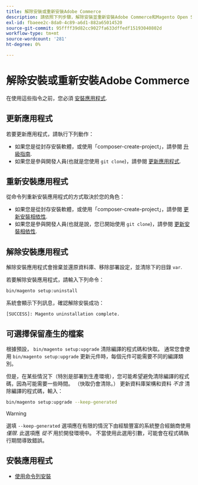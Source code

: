 ```yaml
---
title: 解除安裝或重新安裝Adobe Commerce
description: 請依照下列步驟，解除安裝並重新安裝Adobe Commerce和Magento Open Source的內部部署。
exl-id: fbaeee2c-8da0-4c89-a6d1-882a65014520
source-git-commit: 95ffff39d82cc9027fa633dffedf15193040802d
workflow-type: tm+mt
source-wordcount: '281'
ht-degree: 0%

---
```


# 解除安裝或重新安裝Adobe Commerce

在使用這些指令之前，您必須 [安裝應用程式](../tutorials/install.md).

## 更新應用程式

若要更新應用程式，請執行下列動作：

* 如果您是從封存安裝軟體，或使用「composer-create-project」，請參閱 [升級指南](../../upgrade/overview.md).
* 如果您是參與開發人員(也就是您使用 `git clone`)，請參閱 [更新應用程式](../../upgrade/developer/git-installs.md).

## 重新安裝應用程式

從命令列重新安裝應用程式的方式取決於您的角色：

* 如果您是從封存安裝軟體，或使用「composer-create-project」，請參閱 [更新安裝相依性](https://developer.adobe.com/commerce/contributor/guides/install/update-dependencies/).
* 如果您是參與開發人員(也就是說，您已開始使用 `git clone`)，請參閱 [更新安裝相依性](https://developer.adobe.com/commerce/contributor/guides/install/update-dependencies/).

## 解除安裝應用程式

解除安裝應用程式會捨棄並還原資料庫、移除部署設定，並清除下的目錄 `var`.

若要解除安裝應用程式，請輸入下列命令：

```bash
bin/magento setup:uninstall
```

系統會顯示下列訊息，確認解除安裝成功：

```terminal
[SUCCESS]: Magento uninstallation complete.
```

## 可選擇保留產生的檔案

根據預設， `bin/magento setup:upgrade` 清除編譯的程式碼和快取。 通常您會使用 `bin/magento setup:upgrade` 更新元件時，每個元件可能需要不同的編譯類別。

但是，在某些情況下（特別是部署到生產環境），您可能希望避免清除編譯的程式碼，因為可能需要一些時間。 （快取仍會清除。） 更新資料庫架構和資料 *不含* 清除編譯的程式碼，輸入：

```bash
bin/magento setup:upgrade --keep-generated
```

>[!WARNING]
>
>選填 `--keep-generated` 選項應在有限的情況下由經驗豐富的系統整合經銷商使用 *僅限*. 此選項應 *從不* 用於開發環境中。 不當使用此選用引數，可能會在程式碼執行期間導致錯誤。

## 安裝應用程式

* [使用命令列安裝](../advanced.md)
